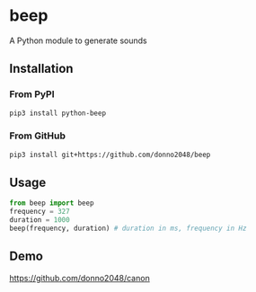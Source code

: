 # beep

A Python module to generate sounds

## Installation

### From PyPI

```sh
pip3 install python-beep
```

### From GitHub

```sh
pip3 install git+https://github.com/donno2048/beep
```

## Usage

```py
from beep import beep
frequency = 327
duration = 1000
beep(frequency, duration) # duration in ms, frequency in Hz
```

## Demo

<https://github.com/donno2048/canon>
